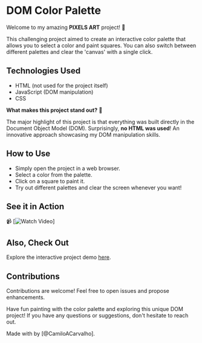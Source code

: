 # DOM Color Palette

Welcome to my amazing **PIXELS ART** project! 🌈

This challenging project aimed to create an interactive color palette that allows you to select a color and paint squares. You can also switch between different palettes and clear the 'canvas' with a single click.

## Technologies Used

- HTML (not used for the project itself)
- JavaScript (DOM manipulation)
- CSS

**What makes this project stand out?** 🚀

The major highlight of this project is that everything was built directly in the Document Object Model (DOM). Surprisingly, **no HTML was used**! An innovative approach showcasing my DOM manipulation skills.

## How to Use

- Simply open the project in a web browser.
- Select a color from the palette.
- Click on a square to paint it.
- Try out different palettes and clear the screen whenever you want!

## See it in Action
📹 [![Watch Video]((https://youtube.com/shorts/TBjn19KV4Z0?feature=share))]

## Also, Check Out

Explore the interactive project demo [here](URL_TO_PROJECT_DEMO).

## Contributions

Contributions are welcome! Feel free to open issues and propose enhancements.

Have fun painting with the color palette and exploring this unique DOM project! If you have any questions or suggestions, don't hesitate to reach out.

Made with by [@CamiloACarvalho].

